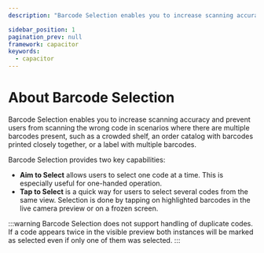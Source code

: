 ```yaml
---
description: "Barcode Selection enables you to increase scanning accuracy and prevent users from scanning the wrong code in scenarios where there are multiple barcodes present, such as a crowded shelf, an order catalog with barcodes printed closely together, or a label with multiple barcodes.                                                         "

sidebar_position: 1
pagination_prev: null
framework: capacitor
keywords:
  - capacitor
---
```


# About Barcode Selection

Barcode Selection enables you to increase scanning accuracy and prevent users from scanning the wrong code in scenarios where there are multiple barcodes present, such as a crowded shelf, an order catalog with barcodes printed closely together, or a label with multiple barcodes.

Barcode Selection provides two key capabilities:

- **Aim to Select** allows users to select one code at a time. This is especially useful for one-handed operation.
- **Tap to Select** is a quick way for users to select several codes from the same view. Selection is done by tapping on highlighted barcodes in the live camera preview or on a frozen screen.

:::warning
Barcode Selection does not support handling of duplicate codes. If a code appears twice in the visible preview both instances will be marked as selected even if only one of them was selected.
:::
